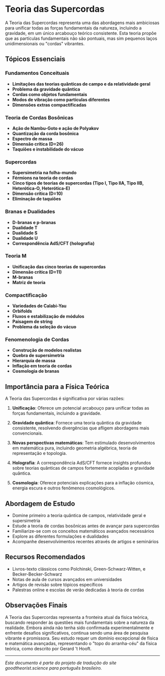 # Teoria das Supercordas

A Teoria das Supercordas representa uma das abordagens mais ambiciosas para unificar todas as forças fundamentais da natureza, incluindo a gravidade, em um único arcabouço teórico consistente. Esta teoria propõe que as partículas fundamentais não são pontuais, mas sim pequenos laços unidimensionais ou "cordas" vibrantes.

## Tópicos Essenciais

### Fundamentos Conceituais
- **Limitações das teorias quânticas de campo e da relatividade geral**
- **Problema da gravidade quântica**
- **Cordas como objetos fundamentais**
- **Modos de vibração como partículas diferentes**
- **Dimensões extras compactificadas**

### Teoria de Cordas Bosônicas
- **Ação de Nambu-Goto e ação de Polyakov**
- **Quantização da corda bosônica**
- **Espectro de massa**
- **Dimensão crítica (D=26)**
- **Taquiões e instabilidade do vácuo**

### Supercordas
- **Supersimetria na folha-mundo**
- **Férmions na teoria de cordas**
- **Cinco tipos de teorias de supercordas (Tipo I, Tipo IIA, Tipo IIB, Heterótica-O, Heterótica-E)**
- **Dimensão crítica (D=10)**
- **Eliminação de taquiões**

### Branas e Dualidades
- **D-branas e p-branas**
- **Dualidade T**
- **Dualidade S**
- **Dualidade U**
- **Correspondência AdS/CFT (holografia)**

### Teoria M
- **Unificação das cinco teorias de supercordas**
- **Dimensão crítica (D=11)**
- **M-branas**
- **Matriz de teoria**

### Compactificação
- **Variedades de Calabi-Yau**
- **Orbifolds**
- **Fluxos e estabilização de módulos**
- **Paisagem de string**
- **Problema da seleção do vácuo**

### Fenomenologia de Cordas
- **Construção de modelos realistas**
- **Quebra de supersimetria**
- **Hierarquia de massa**
- **Inflação em teoria de cordas**
- **Cosmologia de branas**

## Importância para a Física Teórica

A Teoria das Supercordas é significativa por várias razões:

1. **Unificação**: Oferece um potencial arcabouço para unificar todas as forças fundamentais, incluindo a gravidade.

2. **Gravidade quântica**: Fornece uma teoria quântica da gravidade consistente, resolvendo divergências que afligem abordagens mais convencionais.

3. **Novas perspectivas matemáticas**: Tem estimulado desenvolvimentos em matemática pura, incluindo geometria algébrica, teoria de representação e topologia.

4. **Holografia**: A correspondência AdS/CFT fornece insights profundos sobre teorias quânticas de campos fortemente acopladas e gravidade quântica.

5. **Cosmologia**: Oferece potenciais explicações para a inflação cósmica, energia escura e outros fenômenos cosmológicos.

## Abordagem de Estudo

- Domine primeiro a teoria quântica de campos, relatividade geral e supersimetria
- Estude a teoria de cordas bosônicas antes de avançar para supercordas
- Familiarize-se com os conceitos matemáticos avançados necessários
- Explore as diferentes formulações e dualidades
- Acompanhe desenvolvimentos recentes através de artigos e seminários

## Recursos Recomendados

- Livros-texto clássicos como Polchinski, Green-Schwarz-Witten, e Becker-Becker-Schwarz
- Notas de aula de cursos avançados em universidades
- Artigos de revisão sobre tópicos específicos
- Palestras online e escolas de verão dedicadas à teoria de cordas

## Observações Finais

A Teoria das Supercordas representa a fronteira atual da física teórica, buscando responder às questões mais fundamentais sobre a natureza da realidade. Embora ainda não tenha sido confirmada experimentalmente e enfrente desafios significativos, continua sendo uma área de pesquisa vibrante e promissora. Seu estudo requer um domínio excepcional de física e matemática avançadas, representando o "topo do arranha-céu" da física teórica, como descrito por Gerard 't Hooft.

---

*Este documento é parte do projeto de tradução do site goodtheorist.science para português brasileiro.* 